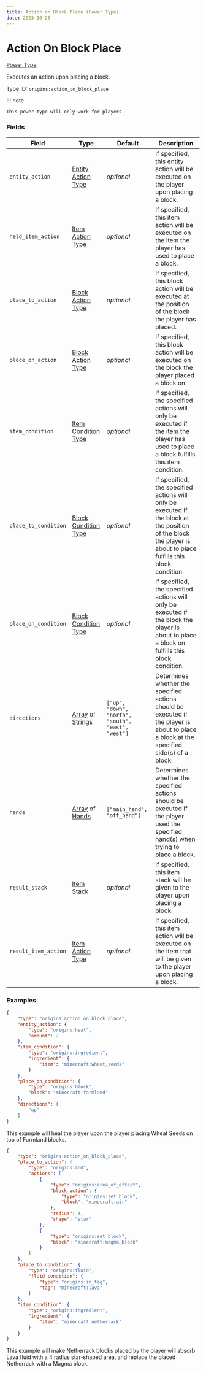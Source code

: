 ```yaml
---
title: Action on Block Place (Power Type)
date: 2023-10-26
---
```



#	Action On Block Place

[Power Type](../power_types.md)

Executes an action upon placing a block.

Type ID: `origins:action_on_block_place`


!!!	note

	This power type will only work for players.


###	Fields

Field | Type | Default | Description
------|------|---------|------------
`entity_action` | [Entity Action Type](../entity_action_types.md) | *optional* | If specified, this entity action will be executed on the player upon placing a block.
`held_item_action` | [Item Action Type](../item_action_types.md) | *optional* | If specified, this item action will be executed on the item the player has used to place a block.
`place_to_action` | [Block Action Type](../block_action_types.md) | *optional* | If specified, this block action will be executed at the position of the block the player has placed.
`place_on_action` | [Block Action Type](../block_action_types.md) | *optional* | If specified, this block action will be executed on the block the player placed a block on.
`item_condition` | [Item Condition Type](../item_condition_types.md) | *optional* | If specified, the specified actions will only be executed if the item the player has used to place a block fulfills this item condition.
`place_to_condition` | [Block Condition Type](../block_condition_types.md) | *optional* | If specified, the specified actions will only be executed if the block at the position of the block the player is about to place fulfills this block condition.
`place_on_condition` | [Block Condition Type](../block_condition_types.md) | *optional* | If specified, the specified actions will only be executed if the block the player is about to place a block on fulfills this block condition.
`directions` | [Array](../data_types/array.md) of [Strings](../data_types/string.md) | `["up", "down", "north", "south", "east", "west"]` | Determines whether the specified actions should be executed if the player is about to place a block at the specified side(s) of a block.
`hands` | [Array](../data_types/array.md) of [Hands](../data_types/string.md) | `["main_hand", "off_hand"]` | Determines whether the specified actions should be executed if the player used the specified hand(s) when trying to place a block.
`result_stack` | [Item Stack](../data_types/item_stack.md) | *optional* | If specified, this item stack will be given to the player upon placing a block.
`result_item_action` | [Item Action Type](../item_action_types.md) | *optional* | If specified, this item action will be executed on the item that will be given to the player upon placing a block.


###	Examples

```json
{
	"type": "origins:action_on_block_place",
	"entity_action": {
		"type": "origins:heal",
		"amount": 2
	},
	"item_condition": {
		"type": "origins:ingredient",
		"ingredient": {
			"item": "minecraft:wheat_seeds"
		}
	},
	"place_on_condition": {
		"type": "origins:block",
		"block": "minecraft:farmland"
	},
	"directions": [
		"up"
	]
}
```
This example will heal the player upon the player placing Wheat Seeds on top of Farmland blocks.
<br>

```json
{
	"type": "origins:action_on_block_place",
	"place_to_action": {
		"type": "origins:and",
		"actions": [
			{
				"type": "origins:area_of_effect",
				"block_action": {
					"type": "origins:set_block",
					"block": "minecraft:air"
				},
				"radius": 4,
				"shape": "star"
			},
			{
				"type": "origins:set_block",
				"block": "minecraft:magma_block"
			}
		]
	},
	"place_to_condition": {
		"type": "origins:fluid",
		"fluid_condition": {
			"type": "origins:in_tag",
			"tag": "minecraft:lava"
		}
	},
	"item_condition": {
		"type": "origins:ingredient",
		"ingredient": {
			"item": "minecraft:netherrack"
		}
	}
}
```
This example will make Netherrack blocks placed by the player will absorb Lava fluid with a 4 radius star-shaped area, and replace the placed Netherrack with a Magma block.
